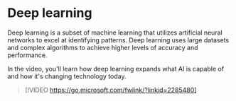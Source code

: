 # Deep learning

Deep learning is a subset of machine learning that utilizes artificial neural networks to excel at identifying patterns. Deep learning uses large datasets and complex algorithms to achieve higher levels of accuracy and performance.

In the video, you'll learn how deep learning expands what AI is capable of and how it's changing technology today.

> [!VIDEO https://go.microsoft.com/fwlink/?linkid=2285480]

